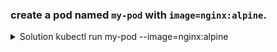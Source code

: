 ### create a pod named `my-pod` with `image=nginx:alpine`.

<details>
  <summary>Solution</solution>
  kubectl run my-pod --image=nginx:alpine
</details>
